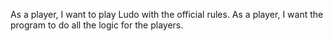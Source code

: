 As a player, I want to play Ludo with the official rules.
As a player, I want the program to do all the logic for the players.
